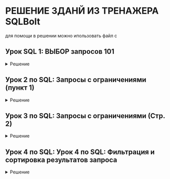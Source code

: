 # РЕШЕНИЕ ЗДАНЙ ИЗ ТРЕНАЖЕРА SQLBolt
для помощи в решении можно ипользовать файл с 
## Урок SQL 1: ВЫБОР запросов 101
<details> 
  <summary>Решение</summary>

  1. Find the title of each film /Найдите название каждого фильма

```mysql
SELECT title FROM movies;
```

2. Find the director of each film / Найдите режиссера каждого фильма
   
```mysql
SELECT director FROM movies;
```

3. Find the title and director of each film / Найдите название и режиссера каждого фильма

```mysql
SELECT title, director FROM movies;
```
4. Find the title and year of each film / Найдите название и год выпуска каждого фильма 
```mysql
SELECT title, year FROM movies;
```
5. Find all the information about each film / Найдите всю информацию о каждом фильме

```mysql
SELECT * FROM movies;
```
</details>

## Урок 2 по SQL: Запросы с ограничениями (пункт 1)
<details> 
  <summary>Решение</summary>

1. Find the movie with a row id of 6 / Найдите фильм с идентификатором строки, равным 6

```mysql
SELECT * FROM movies
WHERE id = 6
```
2. Find the movies released in the years between 2000 and 2010 / Найдите фильмы, выпущенные в период с 2000 по 2010 год
   
```mysql
SELECT * FROM movies
WHERE year BETWEEN 2000 AND 2010
```
3. Find the movies not released in the years between 2000 and 2010 / Найдите фильмы, не вышедшие на экраны в период с 2000 по 2010 год
```mysql
SELECT * FROM movies
WHERE year NOT BETWEEN 2000 AND 2010
```

4. Find the first 5 Pixar movies and their release year/ Найдите первые 5 фильмов Pixar и год их выхода
```mysql
SELECT title, year 
FROM movies 
WHERE year <= 2003 
LIMIT 5
```
</details>

## Урок 3 по SQL: Запросы с ограничениями (Стр. 2)
<details> 
  <summary>Решение</summary>

1. Найдите все фильмы "Истории игрушек" / Найдите все фильмы из "Истории игрушек"
  ```mysql
SELECT * 
FROM movies 
WHERE Title 
LIKE '%Toy Story%';
```

2. Find all the movies directed by John Lasseter / Найдите все фильмы режиссера Джона Лассетера 

```mysql
SELECT * 
FROM movies 
WHERE director = 'John Lasseter'
```

3. Find all the movies (and director) not directed by John Lasseter / Найдите все фильмы (и режиссера), снятые не Джоном Лассетером

```mysql
SELECT Title, Director 
FROM movies 
WHERE Director != 'John Lasseter';
```

4. Find all the WALL-* movies / Найдите все фильмы на СТЕНЕ-*
```mysql
SELECT Title 
FROM movies 
WHERE Title LIKE '%WALL%';
```
</details>

## Урок 4 по SQL: Урок 4 по SQL: Фильтрация и сортировка результатов запроса
<details> 
  <summary>Решение</summary>
  
1. List all directors of Pixar movies (alphabetically), without duplicates / Составьте список всех режиссеров фильмов Pixar (в алфавитном порядке), без дублирования
```mysql
SELECT DISTINCT Director
FROM movies
ORDER BY Director
```

2. List the last four Pixar movies released (ordered from most recent to least) / Перечислите последние четыре фильма Pixar, вышедшие на экраны (в порядке возрастания от последнего к последнему).
```mysql
SELECT title
FROM movies
ORDER BY year DESC
LIMIT 4
```

3. List the first five Pixar movies sorted alphabetically / Перечислите первые пять фильмов Pixar, отсортированных в алфавитном порядке
```mysql
SELECT Title
FROM movies
ORDER BY Title ASC 
LIMIT 5
```

4. List the next five Pixar movies sorted alphabetically / Перечислите следующие пять фильмов Pixar, отсортированных в алфавитном порядке
```mysql
SELECT Title
FROM movies
ORDER BY Title ASC 
LIMIT 5
OFFSET 5
```




```mysql

``````mysql

```
```mysql

```
```mysql

```
```mysql

```
```mysql

```
```mysql

```
```mysql

```
```mysql

```
```mysql

```

</details>
